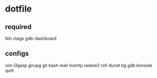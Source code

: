 # dotfile

## required
feh
ctags
gdb-dashboard

## configs
vim
i3gasp
gnupg
git
bash
mail
msmtp
radare2
rofi
dunst
tig
gdb
konsole
quilt
